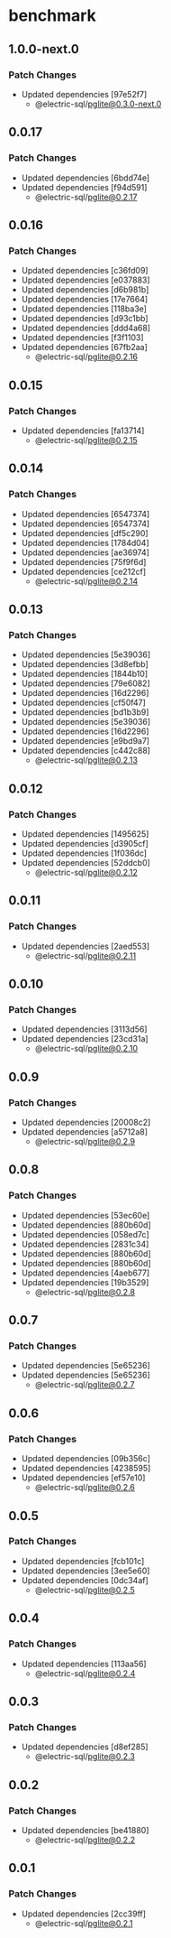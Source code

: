 # benchmark

## 1.0.0-next.0

### Patch Changes

- Updated dependencies [97e52f7]
  - @electric-sql/pglite@0.3.0-next.0

## 0.0.17

### Patch Changes

- Updated dependencies [6bdd74e]
- Updated dependencies [f94d591]
  - @electric-sql/pglite@0.2.17

## 0.0.16

### Patch Changes

- Updated dependencies [c36fd09]
- Updated dependencies [e037883]
- Updated dependencies [d6b981b]
- Updated dependencies [17e7664]
- Updated dependencies [118ba3e]
- Updated dependencies [d93c1bb]
- Updated dependencies [ddd4a68]
- Updated dependencies [f3f1103]
- Updated dependencies [67fb2aa]
  - @electric-sql/pglite@0.2.16

## 0.0.15

### Patch Changes

- Updated dependencies [fa13714]
  - @electric-sql/pglite@0.2.15

## 0.0.14

### Patch Changes

- Updated dependencies [6547374]
- Updated dependencies [6547374]
- Updated dependencies [df5c290]
- Updated dependencies [1784d04]
- Updated dependencies [ae36974]
- Updated dependencies [75f9f6d]
- Updated dependencies [ce212cf]
  - @electric-sql/pglite@0.2.14

## 0.0.13

### Patch Changes

- Updated dependencies [5e39036]
- Updated dependencies [3d8efbb]
- Updated dependencies [1844b10]
- Updated dependencies [79e6082]
- Updated dependencies [16d2296]
- Updated dependencies [cf50f47]
- Updated dependencies [bd1b3b9]
- Updated dependencies [5e39036]
- Updated dependencies [16d2296]
- Updated dependencies [e9bd9a7]
- Updated dependencies [c442c88]
  - @electric-sql/pglite@0.2.13

## 0.0.12

### Patch Changes

- Updated dependencies [1495625]
- Updated dependencies [d3905cf]
- Updated dependencies [1f036dc]
- Updated dependencies [52ddcb0]
  - @electric-sql/pglite@0.2.12

## 0.0.11

### Patch Changes

- Updated dependencies [2aed553]
  - @electric-sql/pglite@0.2.11

## 0.0.10

### Patch Changes

- Updated dependencies [3113d56]
- Updated dependencies [23cd31a]
  - @electric-sql/pglite@0.2.10

## 0.0.9

### Patch Changes

- Updated dependencies [20008c2]
- Updated dependencies [a5712a8]
  - @electric-sql/pglite@0.2.9

## 0.0.8

### Patch Changes

- Updated dependencies [53ec60e]
- Updated dependencies [880b60d]
- Updated dependencies [058ed7c]
- Updated dependencies [2831c34]
- Updated dependencies [880b60d]
- Updated dependencies [880b60d]
- Updated dependencies [4aeb677]
- Updated dependencies [19b3529]
  - @electric-sql/pglite@0.2.8

## 0.0.7

### Patch Changes

- Updated dependencies [5e65236]
- Updated dependencies [5e65236]
  - @electric-sql/pglite@0.2.7

## 0.0.6

### Patch Changes

- Updated dependencies [09b356c]
- Updated dependencies [4238595]
- Updated dependencies [ef57e10]
  - @electric-sql/pglite@0.2.6

## 0.0.5

### Patch Changes

- Updated dependencies [fcb101c]
- Updated dependencies [3ee5e60]
- Updated dependencies [0dc34af]
  - @electric-sql/pglite@0.2.5

## 0.0.4

### Patch Changes

- Updated dependencies [113aa56]
  - @electric-sql/pglite@0.2.4

## 0.0.3

### Patch Changes

- Updated dependencies [d8ef285]
  - @electric-sql/pglite@0.2.3

## 0.0.2

### Patch Changes

- Updated dependencies [be41880]
  - @electric-sql/pglite@0.2.2

## 0.0.1

### Patch Changes

- Updated dependencies [2cc39ff]
  - @electric-sql/pglite@0.2.1
